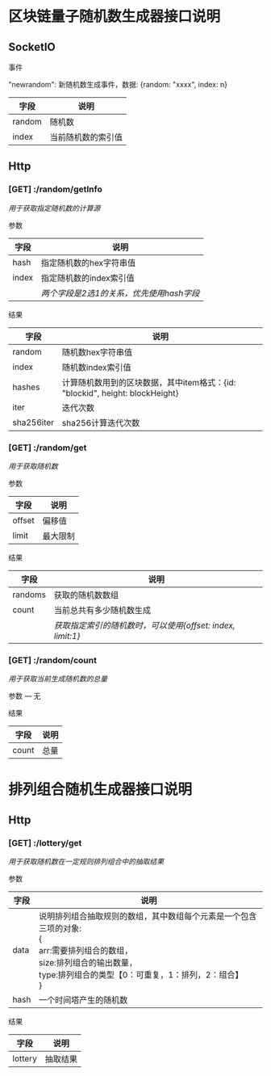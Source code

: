 # 区块链量子随机数生成器接口说明

## SocketIO

事件

"newrandom": 新随机数生成事件，数据: {random: "xxxx", index: n}

| 字段   | 说明               |
| ------ | ------------------ |
| random | 随机数             |
| index  | 当前随机数的索引值 |

## Http

### [GET] :/random/getInfo

*用于获取指定随机数的计算源*

参数

| 字段  | 说明                                     |
| ----- | ---------------------------------------- |
| hash  | 指定随机数的hex字符串值                  |
| index | 指定随机数的index索引值                  |
|       | *两个字段是2选1的关系，优先使用hash字段* |

结果

| 字段       | 说明                                                         |
| ---------- | ------------------------------------------------------------ |
| random     | 随机数hex字符串值                                            |
| index      | 随机数index索引值                                            |
| hashes     | 计算随机数用到的区块数据，其中item格式：{id: "blockid", height: blockHeight} |
| iter       | 迭代次数                                                     |
| sha256iter | sha256计算迭代次数                                           |

### [GET] :/random/get

*用于获取随机数*

参数

| 字段   | 说明     |
| ------ | -------- |
| offset | 偏移值   |
| limit  | 最大限制 |

结果

| 字段    | 说明                                                       |
| ------- | ---------------------------------------------------------- |
| randoms | 获取的随机数数组                                           |
| count   | 当前总共有多少随机数生成                                   |
|         | *获取指定索引的随机数时，可以使用{offset: index, limit:1}* |

### [GET] :/random/count

*用于获取当前生成随机数的总量*

参数 — 无

结果

| 字段  | 说明 |
| ----- | ---- |
| count | 总量 |

# 排列组合随机生成器接口说明

## Http

### [GET] :/lottery/get

*用于获取随机数在一定规则排列组合中的抽取结果*

参数 

| 字段   | 说明     |
| ------ | -------- |
| data | 说明排列组合抽取规则的数组，其中数组每个元素是一个包含三项的对象:<br />{<br />         arr:需要排列组合的数组，<br />         size:排列组合的输出数量，<br />         type:排列组合的类型【0：可重复，1：排列，2：组合】<br /> } |
| hash  | 一个时间塔产生的随机数 |

结果

| 字段  | 说明 |
| ----- | ---- |
| lottery | 抽取结果 |
